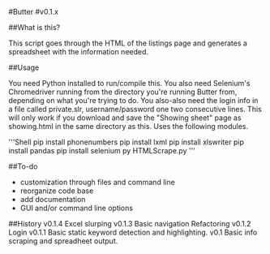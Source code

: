 #Butter
#v0.1.x

##What is this?

This script goes through the HTML of the listings page and generates a spreadsheet with the information needed.

##Usage

You need Python installed to run/compile this.
You also need Selenium's Chromedriver running from the directory you're running Butter from, depending on what you're trying to do.
You also-also need the login info in a file called private.slr, username/password one two consecutive lines.
This will only work if you download and save the "Showing sheet" page as showing.html in the same directory as this.
Uses the following modules.

'''Shell
 pip install phonenumbers
 pip install lxml
 pip install xlswriter
 pip install pandas
 pip install selenium
 py HTMLScrape.py
'''

##To-do
- customization through files and command line
- reorganize code base
- add documentation
- GUI and/or command line options

##History
v0.1.4
Excel slurping
v0.1.3
Basic navigation
Refactoring
v0.1.2
Login
v0.1.1
Basic static keyword detection and highlighting.
v0.1
Basic info scraping and spreadheet output.
